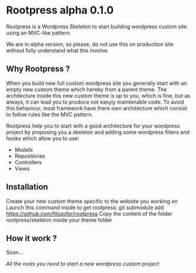 # Rootpress alpha 0.1.0

Rootpress is a Wordpress Skeleton to start building wordpress custom site using an MVC-like pattern. 

We are in alpha version, so please, do not use this on production site without fully understand what this involve.

## Why Rootpress ?

When you build new full custom wordpress site you generally start with an empty new custom theme which hereby from a parent theme.
The architecture inside this new custom theme is up to you, which is fine, but as always, it can lead you to produce not easyly maintenable code.
To avoid this behaviour, most framework have there own architecture which consist to follow rules like the MVC pattern.

Rootpress help you to start with a good architecture for your wordpress project by proposing you a skeleton and adding some wordpress filters and hooks which allow you to use:
- Models
- Repositories
- Controllers
- Views

## Installation

Create your new custom theme specific to the website you working on
Launch this command inside to get rootpress: git submodule add https://github.com/filozofer/rootpress
Copy the content of the folder rootpress/skeleton inside your theme folder

## How it work ? 

Soon...

*All the roots you need to start a new wordpress custom project*